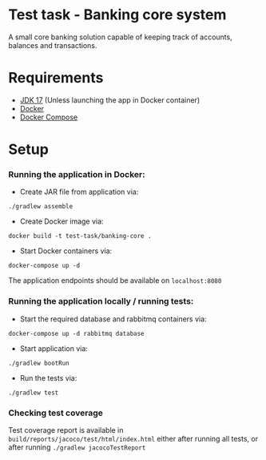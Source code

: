 # Test task - Banking core system

A small core banking solution capable of keeping track of accounts, balances and transactions.
# Requirements

* [JDK 17](https://jdk.java.net/17/) (Unless launching the app in Docker container)
* [Docker](https://docs.docker.com/get-docker/) 
* [Docker Compose](https://docs.docker.com/compose/install/)
# Setup

### Running the application in Docker:

* Create JAR file from application via:
```
./gradlew assemble
```
* Create Docker image via:
```
docker build -t test-task/banking-core .
```
* Start Docker containers via:
```
docker-compose up -d 
```
The application endpoints should be available on `localhost:8080`

### Running the application locally / running tests:

* Start the required database and rabbitmq containers via:
```
docker-compose up -d rabbitmq database
```
* Start application via:
```
./gradlew bootRun
```
* Run the tests via:
```
./gradlew test
```
### Checking test coverage
Test coverage report is available in `build/reports/jacoco/test/html/index.html` 
either after running all tests, or after running `./gradlew jacocoTestReport` 


